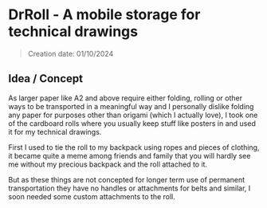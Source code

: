 # DrRoll - A mobile storage for technical drawings

> Creation date: 01/10/2024

## Idea / Concept

As larger paper like A2 and above require either folding, rolling or other ways to be transported in a meaningful way and I personally dislike folding any paper for purposes other than origami (which I actually love), I took one of the cardboard rolls where you usually keep stuff like posters in and used it for my technical drawings. 

First I used to tie the roll to my backpack using ropes and pieces of clothing, it became quite a meme among friends and family that you will hardly see me without my precious backpack and the roll attached to it.

But as these things are not concepted for longer term use of permanent transportation they have no handles or attachments for belts and similar, I soon needed some custom attachments to the roll. 